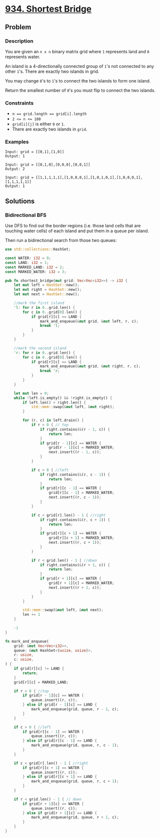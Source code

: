 # [934. Shortest Bridge](https://leetcode.com/problems/shortest-bridge/)

## Problem

### Description

You are given an `n x n` binary matrix grid where `1` represents land and `0`
represents water.

An island is a 4-directionally connected group of `1`'s not connected to any
other `1`'s. There are exactly two islands in grid.

You may change `0`'s to `1`'s to connect the two islands to form one island.

Return the smallest number of `0`'s you must flip to connect the two islands.

### Constraints

* `n == grid.length == grid[i].length`
* `2 <= n <= 100`
* `grid[i][j]` is either `0` or `1`.
* There are exactly two islands in `grid`.

### Examples

```text
Input: grid = [[0,1],[1,0]]
Output: 1
```

```text
Input: grid = [[0,1,0],[0,0,0],[0,0,1]]
Output: 2
```

```text
Input: grid = [[1,1,1,1,1],[1,0,0,0,1],[1,0,1,0,1],[1,0,0,0,1],[1,1,1,1,1]]
Output: 1
```

## Solutions

### Bidirectional BFS

Use DFS to find out the border regions (i.e. those land cells that are touching
water cells) of each island and put them in a queue per island.

Then run a bidirectional search from those two queues:

```rust
use std::collections::HashSet;

const WATER: i32 = 0;
const LAND: i32 = 1;
const MARKED_LAND: i32 = 2;
const MARKED_WATER: i32 = 3;

pub fn shortest_bridge(mut grid: Vec<Vec<i32>>) -> i32 {
    let mut left = HashSet::new();
    let mut right = HashSet::new();
    let mut next = HashSet::new();

    //mark the first island
    'l: for r in 0..grid.len() {
        for c in 0..grid[0].len() {
            if grid[r][c] == LAND {
                mark_and_enqueue(&mut grid, &mut left, r, c);
                break 'l;
            }
        }
    }

    //mark the second island
    'r: for r in 0..grid.len() {
        for c in 0..grid[0].len() {
            if grid[r][c] == LAND {
                mark_and_enqueue(&mut grid, &mut right, r, c);
                break 'r;
            }
        }
    }

    let mut len = 0;
    while !left.is_empty() && !right.is_empty() {
        if left.len() > right.len() {
            std::mem::swap(&mut left, &mut right);
        }

        for (r, c) in left.drain() {
            if r > 0 { // top
                if right.contains(&(r - 1, c)) {
                    return len;
                }
                if grid[r - 1][c] == WATER {
                    grid[r - 1][c] = MARKED_WATER;
                    next.insert((r - 1, c));
                }
            }

            if c > 0 { //left
                if right.contains(&(r, c - 1)) {
                    return len;
                }
                if grid[r][c - 1] == WATER {
                    grid[r][c - 1] = MARKED_WATER;
                    next.insert((r, c - 1));
                }
            }

            if c < grid[r].len() - 1 { //right
                if right.contains(&(r, c + 1)) {
                    return len;
                }
                if grid[r][c + 1] == WATER {
                    grid[r][c + 1] = MARKED_WATER;
                    next.insert((r, c + 1));
                }
            }

            if r < grid.len() - 1 { //down
                if right.contains(&(r + 1, c)) {
                    return len;
                }
                if grid[r + 1][c] == WATER {
                    grid[r + 1][c] = MARKED_WATER;
                    next.insert((r + 1, c));
                }
            }
        }

        std::mem::swap(&mut left, &mut next);
        len += 1
    }

    -1
}

fn mark_and_enqueue(
    grid: &mut Vec<Vec<i32>>,
    queue: &mut HashSet<(usize, usize)>,
    r: usize,
    c: usize,
) {
    if grid[r][c] != LAND {
        return;
    }
    grid[r][c] = MARKED_LAND;

    if r > 0 { //top
        if grid[r - 1][c] == WATER {
            queue.insert((r, c));
        } else if grid[r - 1][c] == LAND {
            mark_and_enqueue(grid, queue, r - 1, c);
        }
    }

    if c > 0 { //left
        if grid[r][c - 1] == WATER {
            queue.insert((r, c));
        } else if grid[r][c - 1] == LAND {
            mark_and_enqueue(grid, queue, r, c - 1);
        }
    }

    if c < grid[r].len() - 1 { //right
        if grid[r][c + 1] == WATER {
            queue.insert((r, c));
        } else if grid[r][c + 1] == LAND {
            mark_and_enqueue(grid, queue, r, c + 1);
        }
    }

    if r < grid.len() - 1 { // down
        if grid[r + 1][c] == WATER {
            queue.insert((r, c));
        } else if grid[r + 1][c] == LAND {
            mark_and_enqueue(grid, queue, r + 1, c);
        }
    }
}
```